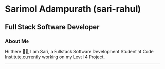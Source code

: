 # Sarimol Adampurath (sari-rahul)

## Full Stack Software Developer

### About Me
Hi there 👋🏻, I am Sari, a Fullstack Software Development Student at Code Institute,currently working on my Level 4 Project.

---




<!---
sari-rahul/sari-rahul is a ✨ special ✨ repository because its `README.md` (this file) appears on your GitHub profile.
You can click the Preview link to take a look at your changes.
--->
